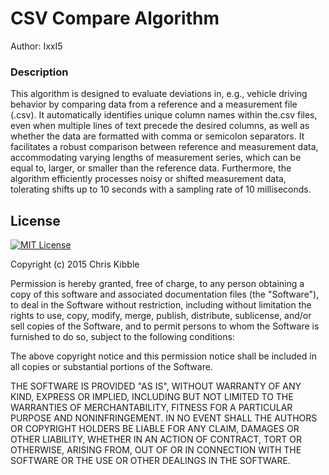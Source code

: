 # CSV Compare Algorithm

Author: IxxI5

### Description

This algorithm is designed to evaluate deviations in, e.g., vehicle driving behavior by comparing data from a reference and a measurement file (.csv). It automatically identifies unique column names within the.csv files, even when multiple lines of text precede the desired columns, as well as whether the data are formatted with comma or semicolon separators. It facilitates a robust comparison between reference and measurement data, accommodating varying lengths of measurement series, which can be equal to, larger, or smaller than the reference data. Furthermore, the algorithm efficiently processes noisy or shifted measurement data, tolerating shifts up to 10 seconds with a sampling rate of 10 milliseconds.

## License

[![MIT License](https://img.shields.io/badge/License-MIT-green.svg)](https://choosealicense.com/licenses/mit/)

Copyright (c) 2015 Chris Kibble

Permission is hereby granted, free of charge, to any person obtaining a copy of this software and associated documentation files (the "Software"), to deal in the Software without restriction, including without limitation the rights to use, copy, modify, merge, publish, distribute, sublicense, and/or sell copies of the Software, and to permit persons to whom the Software is furnished to do so, subject to the following conditions:

The above copyright notice and this permission notice shall be included in all copies or substantial portions of the Software.

THE SOFTWARE IS PROVIDED "AS IS", WITHOUT WARRANTY OF ANY KIND, EXPRESS OR IMPLIED, INCLUDING BUT NOT LIMITED TO THE WARRANTIES OF MERCHANTABILITY, FITNESS FOR A PARTICULAR PURPOSE AND NONINFRINGEMENT. IN NO EVENT SHALL THE AUTHORS OR COPYRIGHT HOLDERS BE LIABLE FOR ANY CLAIM, DAMAGES OR OTHER LIABILITY, WHETHER IN AN ACTION OF CONTRACT, TORT OR OTHERWISE, ARISING FROM, OUT OF OR IN CONNECTION WITH THE SOFTWARE OR THE USE OR OTHER DEALINGS IN THE SOFTWARE.
